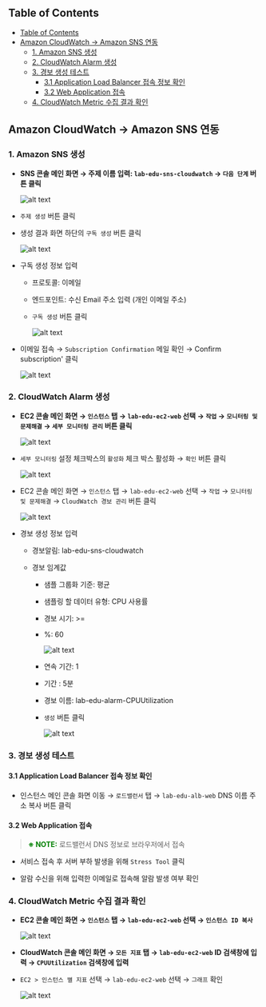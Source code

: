 ## Table of Contents
- [Table of Contents](#table-of-contents)
- [Amazon CloudWatch → Amazon SNS 연동](#amazon-cloudwatch--amazon-sns-연동)
  - [1. Amazon SNS 생성](#1-amazon-sns-생성)
  - [2. CloudWatch Alarm 생성](#2-cloudwatch-alarm-생성)
  - [3. 경보 생성 테스트](#3-경보-생성-테스트)
    - [3.1 Application Load Balancer 접속 정보 확인](#31-application-load-balancer-접속-정보-확인)
    - [3.2 Web Application 접속](#32-web-application-접속)
  - [4. CloudWatch Metric 수집 결과 확인](#4-cloudwatch-metric-수집-결과-확인)

## Amazon CloudWatch → Amazon SNS 연동

### 1. Amazon SNS 생성

- **SNS 콘솔 메인 화면 → 주제 이름 입력: `lab-edu-sns-cloudwatch` → `다음 단계` 버튼 클릭**

  ![alt text](./img/sns_01.png)

- `주제 생성` 버튼 클릭

- 생성 결과 화면 하단의 `구독 생성` 버튼 클릭 

    ![alt text](./img/sns_02.png)

- 구독 생성 정보 입력

    - 프로토콜: 이메일

    - 엔드포인트: 수신 Email 주소 입력 (개인 이메일 주소)

    - `구독 생성` 버튼 클릭
    
      ![alt text](./img/sns_03.png)

- 이메일 접속 → `Subscription Confirmation` 메일 확인 → Confirm subscription' 클릭

  ![alt text](./img/sns_04.png)

### 2. CloudWatch Alarm 생성

- **EC2 콘솔 메인 화면 → `인스턴스` 탭 → `lab-edu-ec2-web` 선택 → `작업` → `모니터링 및 문제해결` → `세부 모니터링 관리` 버튼 클릭**

    ![alt text](./img/alarm_01.png)

- `세부 모니터링` 설정 체크박스의 `활성화` 체크 박스 활성화 → `확인` 버튼 클릭

    ![alt text](./img/alarm_02.png)

- EC2 콘솔 메인 화면 → `인스턴스` 탭 → `lab-edu-ec2-web` 선택 → `작업` → `모니터링 및 문제해결` → `CloudWatch 경보 관리` 버튼 클릭

    ![alt text](./img/alarm_03.png)

- 경보 생성 정보 입력

    - 경보알림: lab-edu-sns-cloudwatch
    
    - 경보 임계값
    
        - 샘플 그룹화 기준: 평균
    
        - 샘플링 할 데이터 유형: CPU 사용률
    
        - 경보 시기: >=
    
        - %: 60

          ![alt text](./img/alarm_04.png)

        - 연속 기간: 1
    
        - 기간 : 5분
    
        - 경보 이름: lab-edu-alarm-CPUUtilization

      - `생성` 버튼 클릭

          ![alt text](./img/alarm_05.png)

### 3. 경보 생성 테스트

#### 3.1 Application Load Balancer 접속 정보 확인

- 인스턴스 메인 콘솔 화면 이동 → `로드밸런서` 탭 → `lab-edu-alb-web` DNS 이름 주소 복사 버튼 클릭

#### 3.2 Web Application 접속

> <span style="color:green">**※ NOTE:**</span> 로드밸런서 DNS 정보로 브라우저에서 접속

- 서비스 접속 후 서버 부하 발생을 위해 `Stress Tool` 클릭

- 알람 수신을 위해 입력한 이메일로 접속해 알람 발생 여부 확인


### 4. CloudWatch Metric 수집 결과 확인

- **EC2 콘솔 메인 화면 → `인스턴스` 탭 → `lab-edu-ec2-web` 선택 → `인스턴스 ID 복사`**

    ![alt text](./img/watch_metric_01.png)

- **CloudWatch 콘솔 메인 화면 → `모든 지표` 탭 → `lab-edu-ec2-web` ID 검색창에 입력 → `CPUUtilization` 검색창에 입력**

- `EC2 > 인스턴스 별 지표` 선택 → `lab-edu-ec2-web` 선택 → `그래프` 확인

  ![alt text](./img/watch_metric_02.png)
<br>
